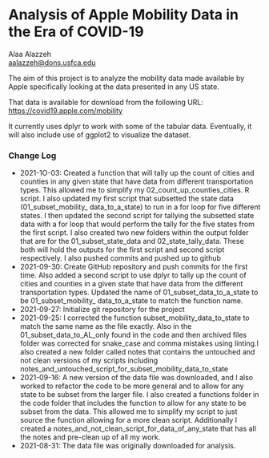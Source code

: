 # Analysis of Apple Mobility Data in the Era of COVID-19

Alaa Alazzeh  
aalazzeh@dons.usfca.edu  

The aim of this project is to analyze the mobility data made available by Apple
specifically looking at the data presented in any US state.

That data is available for download from the following URL:
https://covid19.apple.com/mobility

It currently uses dplyr to work with some of the tabular data. Eventually, it will also include use of ggplot2 to visualize the dataset.

### Change Log

* 2021-1O-03: Created a function that will tally up the count of cities and counties in any given state that have data from different transportation types. This allowed me to simplify my 02_count_up_counties_cities. R script. I also updated my first script that subsetted the state data (01_subset_mobility_ data_to_a_state) to run in a for loop for five different states. I then updated the second script for tallying the subsetted state data with a for loop that would perform the tally for the five states from the first script. I also created two new folders within the output folder that are for the 01_subset_state_data and 02_state_tally_data. These both will hold the outputs for the first script and second script respectively. I also pushed commits and pushed up to github
* 2021-09-30: Create GitHub repository and push commits for the first time. Also added a second script to use dplyr to tally up the count of cities and counties in  a given state that have data from the different transportation types. Updated the name of 01_subset_data_to_a_state to be 01_subset_mobility_ data_to_a_state to match the function name. 
* 2021-09-27: Initialize git repository for the project
* 2021-09-25: I corrected the function subset_mobility_data_to_state to match the same name as the file exactly. Also in the 01_subset_data_to_AL_only found in the code and then archived files folder was corrected for snake_case and comma mistakes using linting.I also created a new folder called notes that contains the untouched and not clean versions of my scripts including notes_and_untouched_script_for_subset_mobility_data_to_state
* 2021-09-16: A new version of the data file was downloaded, and I also worked to refactor the code to be more general and to allow for any state to be subset from the larger file. I also created a functions folder in the code folder that includes the function to allow for any state to be subset from the data. This allowed me to simplify my script to just source the function allowing for a more clean script. Additionally I created a notes_and_not_clean_script_for_data_of_any_state that has all the notes and pre-clean up of all my work.
* 2021-08-31: The data file was originally downloaded for analysis.


